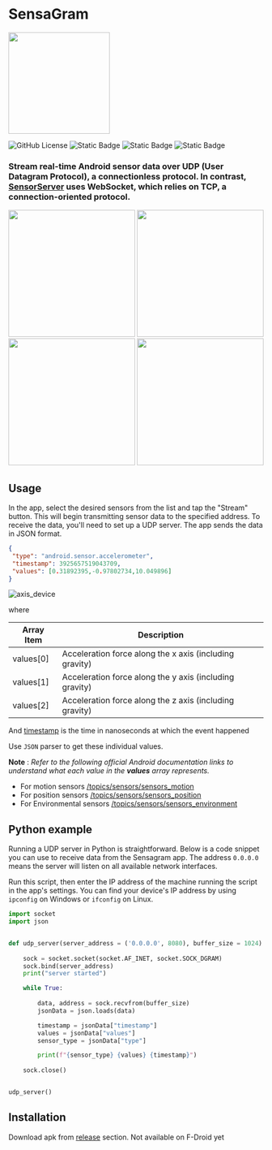 # SensaGram

<img src="https://github.com/umer0586/SensaGram/blob/main/app/src/main/ic_launcher-playstore.png" width="200">

![GitHub License](https://img.shields.io/github/license/umer0586/SensaGram?style=for-the-badge) ![Static Badge](https://img.shields.io/badge/Android-5.0%2B-blue?style=for-the-badge) ![Static Badge](https://img.shields.io/badge/Jet%20Pack%20Compose-blue?style=for-the-badge) ![Static Badge](https://img.shields.io/badge/protocol-UDP-teal?style=for-the-badge)






### Stream real-time Android sensor data over UDP (User Datagram Protocol), a connectionless protocol. In contrast, [SensorServer](https://github.com/umer0586/SensorServer) uses WebSocket, which relies on TCP, a connection-oriented protocol. 

<img src="https://github.com/user-attachments/assets/0f8476cd-add4-4f19-8124-64db871e2e9b" width="250">
<img src="https://github.com/user-attachments/assets/82598003-610a-4b22-92b3-560dca22e503" width="250">
<img src="https://github.com/user-attachments/assets/bab0c973-4f08-4bfc-bae9-ac8acf3202ae" width="250">
<img src="https://github.com/user-attachments/assets/54cb7935-4306-4c69-a6b6-24a195345a3a" width="250">

## Usage
In the app, select the desired sensors from the list and tap the "Stream" button. This will begin transmitting sensor data to the specified address. To receive the data, you'll need to set up a UDP server. The app sends the data in JSON format.

```json
{
 "type": "android.sensor.accelerometer",
 "timestamp": 3925657519043709,
 "values": [0.31892395,-0.97802734,10.049896]
}
```

![axis_device](https://user-images.githubusercontent.com/35717992/179351418-bf3b511a-ebea-49bb-af65-5afd5f464e14.png)

where

| Array Item  | Description |
| ------------- | ------------- |
| values[0]  | Acceleration force along the x axis (including gravity)  |
| values[1]  | Acceleration force along the y axis (including gravity)  |
| values[2]  | Acceleration force along the z axis (including gravity)  |

And [timestamp](https://developer.android.com/reference/android/hardware/SensorEvent#timestamp) is the time in nanoseconds at which the event happened

Use `JSON` parser to get these individual values.

 
**Note** : *Refer to the following official Android documentation links to understand what each value in the **values** array represents.*
- For motion sensors [/topics/sensors/sensors_motion](https://developer.android.com/guide/topics/sensors/sensors_motion)
- For position sensors [/topics/sensors/sensors_position](https://developer.android.com/guide/topics/sensors/sensors_position)
- For Environmental sensors [/topics/sensors/sensors_environment](https://developer.android.com/guide/topics/sensors/sensors_environment)

## Python example

Running a UDP server in Python is straightforward. Below is a code snippet you can use to receive data from the Sensagram app. The address `0.0.0.0` means the server will listen on all available network interfaces. 

Run this script, then enter the IP address of the machine running the script in the app's settings. You can find your device's IP address by using `ipconfig` on Windows or `ifconfig` on Linux.

```python
import socket
import json


def udp_server(server_address = ('0.0.0.0', 8080), buffer_size = 1024):
   
    sock = socket.socket(socket.AF_INET, socket.SOCK_DGRAM)
    sock.bind(server_address)
    print("server started")

    while True:
        
        data, address = sock.recvfrom(buffer_size)
        jsonData = json.loads(data)

        timestamp = jsonData["timestamp"]
        values = jsonData["values"]
        sensor_type = jsonData["type"]

        print(f"{sensor_type} {values} {timestamp}")
        
    sock.close()


udp_server()

```

## Installation
Download apk from [release](https://github.com/umer0586/SensaGram/releases) section. Not available on F-Droid yet

